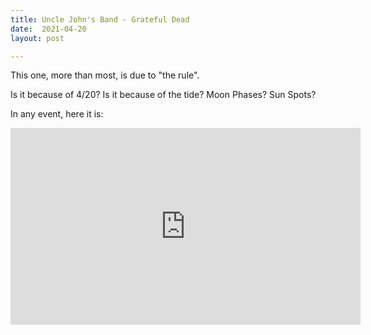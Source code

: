 ```yaml
---
title: Uncle John's Band - Grateful Dead
date:  2021-04-20
layout: post

---
```


This one, more than most, is due to "the rule".

Is it because of 4/20? Is it because of the tide? Moon Phases? Sun Spots?

In any event, here it is:

<iframe width="560" height="315" src="https://www.youtube.com/embed/yD1naKNQuF4" title="YouTube video player" frameborder="0" allow="accelerometer; autoplay; clipboard-write; encrypted-media; gyroscope; picture-in-picture" allowfullscreen></iframe>

